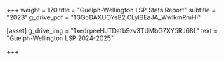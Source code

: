 +++
weight = 170
title = "Guelph-Wellington LSP Stats Report"
subtitle = "2023"
g_drive_pdf = "1GGoDAXUOYsB2jCLylBEaJA_WwlkmRmHI"


[asset]
  g_drive_img = "1xedrpeeHJTDafb9zv3TUMbG7XY5RJ68L"
  text = "Guelph-Wellington LSP 2024-2025"


+++
